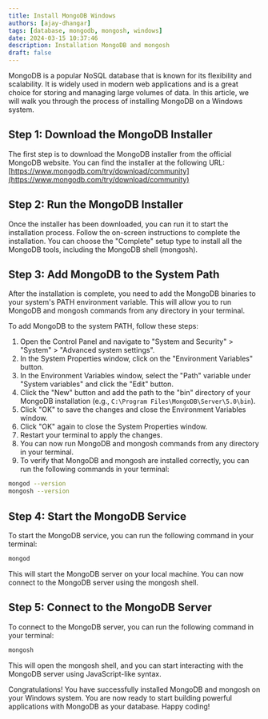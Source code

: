 ```yaml
---
title: Install MongoDB Windows
authors: [ajay-dhangar]
tags: [database, mongodb, mongosh, windows]
date: 2024-03-15 10:37:46
description: Installation MongoDB and mongosh
draft: false
---
```


MongoDB is a popular NoSQL database that is known for its flexibility and scalability. It is widely used in modern web applications and is a great choice for storing and managing large volumes of data. In this article, we will walk you through the process of installing MongoDB on a Windows system.

<!-- truncate -->

## Step 1: Download the MongoDB Installer

The first step is to download the MongoDB installer from the official MongoDB website. You can find the installer at the following URL: [https://www.mongodb.com/try/download/community](https://www.mongodb.com/try/download/community)

## Step 2: Run the MongoDB Installer

Once the installer has been downloaded, you can run it to start the installation process. Follow the on-screen instructions to complete the installation. You can choose the "Complete" setup type to install all the MongoDB tools, including the MongoDB shell (mongosh).

## Step 3: Add MongoDB to the System Path

After the installation is complete, you need to add the MongoDB binaries to your system's PATH environment variable. This will allow you to run MongoDB and mongosh commands from any directory in your terminal.

To add MongoDB to the system PATH, follow these steps:

1. Open the Control Panel and navigate to "System and Security" > "System" > "Advanced system settings".
2. In the System Properties window, click on the "Environment Variables" button.
3. In the Environment Variables window, select the "Path" variable under "System variables" and click the "Edit" button.
4. Click the "New" button and add the path to the "bin" directory of your MongoDB installation (e.g., `C:\Program Files\MongoDB\Server\5.0\bin`).
5. Click "OK" to save the changes and close the Environment Variables window.
6. Click "OK" again to close the System Properties window.
7. Restart your terminal to apply the changes.
8. You can now run MongoDB and mongosh commands from any directory in your terminal.
9. To verify that MongoDB and mongosh are installed correctly, you can run the following commands in your terminal:

```bash
mongod --version
mongosh --version
```

## Step 4: Start the MongoDB Service

To start the MongoDB service, you can run the following command in your terminal:

```bash
mongod
```

This will start the MongoDB server on your local machine. You can now connect to the MongoDB server using the mongosh shell.

## Step 5: Connect to the MongoDB Server

To connect to the MongoDB server, you can run the following command in your terminal:

```bash
mongosh
```

This will open the mongosh shell, and you can start interacting with the MongoDB server using JavaScript-like syntax.

Congratulations! You have successfully installed MongoDB and mongosh on your Windows system. You are now ready to start building powerful applications with MongoDB as your database. Happy coding!
